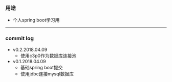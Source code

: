 ### 用途

- 个人spring boot学习用

---

### commit log
- v0.2.2018.04.09
    - 使用c3p0作为数据库连接池
- v0.1.2018.04.09
    - 基础spring boot提交
    - 使用jdbc连接mysql数据库
